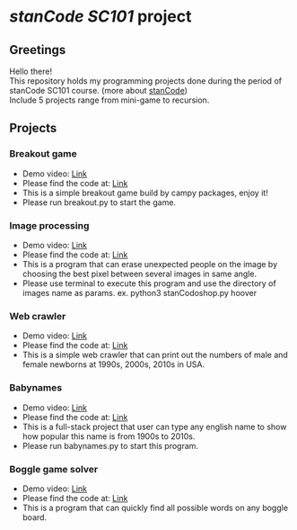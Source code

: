 # *stanCode SC101* project

## Greetings
Hello there!\
This repository holds my programming projects done during the period of stanCode SC101 course. (more about [stanCode](https://stancode.tw/))\
Include 5 projects range from mini-game to recursion.

## Projects
### Breakout game
 - Demo video: [Link](https://youtu.be/1EdphbLosD0)
 - Please find the code at: [Link](https://github.com/samfang9527/SC101-Assignments/tree/main/Breakout_game)
 - This is a simple breakout game build by campy packages, enjoy it!
 - Please run breakout.py to start the game.

### Image processing
 - Demo video: [Link](https://youtu.be/X2jLvLZ_Qv4)
 - Please find the code at: [Link](https://github.com/samfang9527/SC101-Assignments/tree/main/Image_processing)
 - This is a program that can erase unexpected people on the image by choosing the best pixel between several images in same angle.
 - Please use terminal to execute this program and use the directory of images name as params. ex. python3 stanCodoshop.py hoover

### Web crawler
 - Demo video: [Link](https://youtu.be/Z84nny2zx2k)
 - Please find the code at: [Link](https://github.com/samfang9527/SC101-Assignments/tree/main/Web_crawler)
 - This is a simple web crawler that can print out the numbers of male and female newborns at 1990s, 2000s, 2010s in USA.

### Babynames
 - Demo video: [Link](https://youtu.be/n4mBS4hVTko)
 - Please find the code at: [Link](https://github.com/samfang9527/SC101-Assignments/tree/main/Babynames)
 - This is a full-stack project that user can type any english name to show how popular this name is from 1900s to 2010s.
 - Please run babynames.py to start this program.

### Boggle game solver
 - Demo video: [Link](https://youtu.be/zxN15wujXAY)
 - Please find the code at: [Link](https://github.com/samfang9527/SC101-Assignments/tree/main/Boggle_game_solver)
 - This is a program that can quickly find all possible words on any boggle board.

